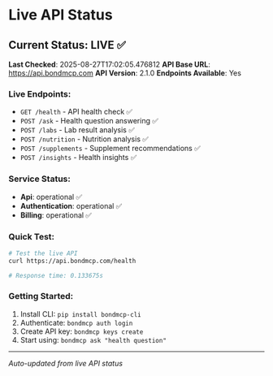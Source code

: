 # Live API Status

## Current Status: LIVE ✅

**Last Checked**: 2025-08-27T17:02:05.476812
**API Base URL**: https://api.bondmcp.com
**API Version**: 2.1.0
**Endpoints Available**: Yes

### Live Endpoints:

- `GET /health` - API health check ✅
- `POST /ask` - Health question answering ✅
- `POST /labs` - Lab result analysis ✅
- `POST /nutrition` - Nutrition analysis ✅
- `POST /supplements` - Supplement recommendations ✅
- `POST /insights` - Health insights ✅

### Service Status:

- **Api**: operational ✅
- **Authentication**: operational ✅
- **Billing**: operational ✅

### Quick Test:

```bash
# Test the live API
curl https://api.bondmcp.com/health

# Response time: 0.133675s
```

### Getting Started:

1. Install CLI: `pip install bondmcp-cli`
2. Authenticate: `bondmcp auth login`
3. Create API key: `bondmcp keys create`
4. Start using: `bondmcp ask "health question"`

---

_Auto-updated from live API status_

